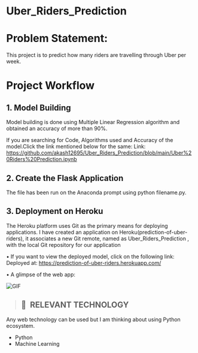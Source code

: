 # **Uber_Riders_Prediction**

# Problem Statement:
 This project is to predict how many riders are travelling through Uber per week.

# Project Workflow

## 1. Model Building
Model building is done using  Multiple Linear Regression algorithm and obtained an accuracy of more than 90%.

If you are searching for Code, Algorithms used and Accuracy of the model.Click the link mentioned below for the same: 
Link: https://github.com/akash12695/Uber_Riders_Prediction/blob/main/Uber%20Riders%20Prediction.ipynb

## 2. Create the Flask Application
The file has been run on the Anaconda prompt using python filename.py. 

## 3. Deployment on Heroku
The Heroku platform uses Git as the primary means for deploying applications.
I have created an application on Heroku(prediction-of-uber-riders), it associates a new Git remote, named as Uber_Riders_Prediction , with the local Git repository for our application

• If you want to view the deployed model, click on the following link:
Deployed at: https://prediction-of-uber-riders.herokuapp.com/

• A glimpse of the web app:

 ![GIF](readme_resources/Uber-Riders-Prediction-Model.gif)

>## 📂&nbsp; RELEVANT TECHNOLOGY
Any web technology can be used but I am thinking about using Python ecosystem.


* Python
* Machine Learning 
